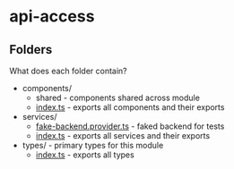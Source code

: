 api-access
======

## Folders
What does each folder contain?
* components/
    * shared - components shared across module
    * [index.ts](components/index.ts) - exports all components and their exports
* services/
    * [fake-backend.provider.ts](services/fake-backend.provider.ts) - faked backend for tests
     * [index.ts](services/index.ts) - exports all services and their exports
* types/ - primary types for this module
    * [index.ts](types/index.ts) - exports all types
